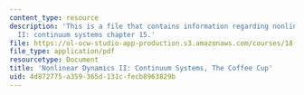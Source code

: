 ```yaml
---
content_type: resource
description: 'This is a file that contains information regarding nonlinear dynamics
  II: continuum systems chapter 15.'
file: https://ol-ocw-studio-app-production.s3.amazonaws.com/courses/18-354j-nonlinear-dynamics-ii-continuum-systems-spring-2015/4d872775a359365d131cfecb8963829b_MIT18_354JS15_Ch15.pdf
file_type: application/pdf
resourcetype: Document
title: 'Nonlinear Dynamics II: Continuum Systems, The Coffee Cup'
uid: 4d872775-a359-365d-131c-fecb8963829b
---
```


